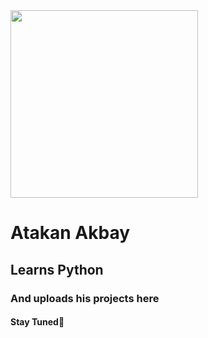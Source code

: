 <img width="300" height="300" src=https://github.com/atakanwhite/atakanwhite/assets/161921062/bfd16f08-0638-4556-808f-7171f97f1ff0)>

<h1>Atakan Akbay </h1>
<h2>Learns Python </h2>
<h3>And uploads his projects here </h3>
<h4>Stay Tuned💎 </h4>

